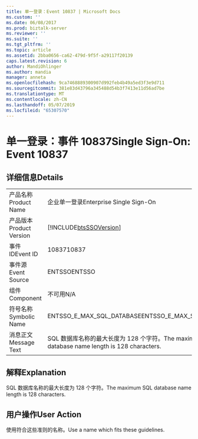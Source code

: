 ```yaml
---
title: 单一登录：Event 10837 | Microsoft Docs
ms.custom: ''
ms.date: 06/08/2017
ms.prod: biztalk-server
ms.reviewer: ''
ms.suite: ''
ms.tgt_pltfrm: ''
ms.topic: article
ms.assetid: 2bba0656-ca62-479d-9f5f-a29117f20139
caps.latest.revision: 6
author: MandiOhlinger
ms.author: mandia
manager: anneta
ms.openlocfilehash: 9ca7468889300907d992feb4b49a5ed3f3e9d711
ms.sourcegitcommit: 381e83d43796a345488d54b3f7413e11d56ad7be
ms.translationtype: MT
ms.contentlocale: zh-CN
ms.lasthandoff: 05/07/2019
ms.locfileid: "65307570"
---
```

# <a name="single-sign-on-event-10837"></a><span data-ttu-id="950e1-102">单一登录：事件 10837</span><span class="sxs-lookup"><span data-stu-id="950e1-102">Single Sign-On: Event 10837</span></span>
## <a name="details"></a><span data-ttu-id="950e1-103">详细信息</span><span class="sxs-lookup"><span data-stu-id="950e1-103">Details</span></span>  
  
|                 |                                                            |
|-----------------|------------------------------------------------------------|
|  <span data-ttu-id="950e1-104">产品名称</span><span class="sxs-lookup"><span data-stu-id="950e1-104">Product Name</span></span>   |                 <span data-ttu-id="950e1-105">企业单一登录</span><span class="sxs-lookup"><span data-stu-id="950e1-105">Enterprise Single Sign-On</span></span>                  |
| <span data-ttu-id="950e1-106">产品版本</span><span class="sxs-lookup"><span data-stu-id="950e1-106">Product Version</span></span> | [!INCLUDE[btsSSOVersion](../includes/btsssoversion-md.md)] |
|    <span data-ttu-id="950e1-107">事件 ID</span><span class="sxs-lookup"><span data-stu-id="950e1-107">Event ID</span></span>     |                           <span data-ttu-id="950e1-108">10837</span><span class="sxs-lookup"><span data-stu-id="950e1-108">10837</span></span>                            |
|  <span data-ttu-id="950e1-109">事件源</span><span class="sxs-lookup"><span data-stu-id="950e1-109">Event Source</span></span>   |                           <span data-ttu-id="950e1-110">ENTSSO</span><span class="sxs-lookup"><span data-stu-id="950e1-110">ENTSSO</span></span>                           |
|    <span data-ttu-id="950e1-111">组件</span><span class="sxs-lookup"><span data-stu-id="950e1-111">Component</span></span>    |                            <span data-ttu-id="950e1-112">不可用</span><span class="sxs-lookup"><span data-stu-id="950e1-112">N/A</span></span>                             |
|  <span data-ttu-id="950e1-113">符号名称</span><span class="sxs-lookup"><span data-stu-id="950e1-113">Symbolic Name</span></span>  |                 <span data-ttu-id="950e1-114">ENTSSO_E_MAX_SQL_DATABASE</span><span class="sxs-lookup"><span data-stu-id="950e1-114">ENTSSO_E_MAX_SQL_DATABASE</span></span>                  |
|  <span data-ttu-id="950e1-115">消息正文</span><span class="sxs-lookup"><span data-stu-id="950e1-115">Message Text</span></span>   |  <span data-ttu-id="950e1-116">SQL 数据库名称的最大长度为 128 个字符。</span><span class="sxs-lookup"><span data-stu-id="950e1-116">The maximum SQL database name length is 128 characters.</span></span>   |
  
## <a name="explanation"></a><span data-ttu-id="950e1-117">解释</span><span class="sxs-lookup"><span data-stu-id="950e1-117">Explanation</span></span>  
 <span data-ttu-id="950e1-118">SQL 数据库名称的最大长度为 128 个字符。</span><span class="sxs-lookup"><span data-stu-id="950e1-118">The maximum SQL database name length is 128 characters.</span></span>  
  
## <a name="user-action"></a><span data-ttu-id="950e1-119">用户操作</span><span class="sxs-lookup"><span data-stu-id="950e1-119">User Action</span></span>  
 <span data-ttu-id="950e1-120">使用符合这些准则的名称。</span><span class="sxs-lookup"><span data-stu-id="950e1-120">Use a name which fits these guidelines.</span></span>